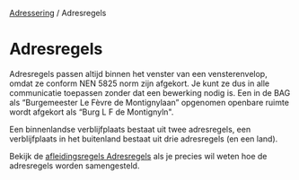 [Adressering](/personen/informatieproducten/adressering) / Adresregels

# Adresregels

Adresregels passen altijd binnen het venster van een vensterenvelop, omdat ze conform NEN 5825 norm zijn afgekort. Je kunt ze dus in alle communicatie toepassen zonder dat een bewerking nodig is. Een in de BAG als “Burgemeester Le Fèvre de Montignylaan” opgenomen openbare ruimte wordt afgekort als “Burg L F de Montignyln".  

Een binnenlandse verblijfplaats bestaat uit twee adresregels, een verblijfplaats in het buitenland bestaat uit drie adresregels (en een land).
<br>

Bekijk de [afleidingsregels Adresregels](/features/persoon/adressering/adres-regels/overzicht.feature) als je precies wil weten hoe de adresregels worden samengesteld.

